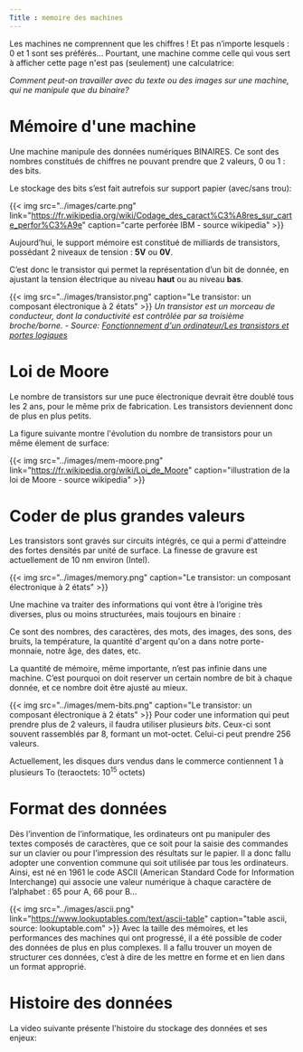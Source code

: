 ```yaml
---
Title : memoire des machines
---
```


Les machines ne comprennent que les chiffres ! Et pas n’importe lesquels : 0 et 1 sont ses préférés... Pourtant, une machine comme celle qui vous sert à afficher cette page n'est pas (seulement) une calculatrice:

*Comment peut-on travailler avec du texte ou des images sur une machine, qui ne manipule que du binaire?*

# Mémoire d'une machine
Une machine manipule des données numériques BINAIRES. Ce sont des nombres constitués de chiffres ne pouvant prendre que 2 valeurs, 0 ou 1 : des bits.

Le stockage des bits s’est fait autrefois sur support papier (avec/sans trou):

{{< img src="../images/carte.png" link="https://fr.wikipedia.org/wiki/Codage_des_caract%C3%A8res_sur_carte_perfor%C3%A9e" caption="carte perforée IBM - source wikipedia" >}}

Aujourd’hui, le support mémoire est constitué de milliards de transistors, possédant 2 niveaux de tension : **5V** ou **0V**.

C’est donc le transistor qui permet la représentation d’un bit de donnée, en ajustant la tension électrique au niveau **haut** ou au niveau **bas**.

{{< img src="../images/transistor.png" caption="Le transistor: un composant électronique à 2 états" >}}
*Un transistor est un morceau de conducteur, dont la conductivité est contrôlée par sa troisième broche/borne. - Source: [Fonctionnement d'un ordinateur/Les transistors et portes logiques](https://fr.wikibooks.org/wiki/Fonctionnement_d%27un_ordinateur/Les_transistors_et_portes_logiques)* 

# Loi de Moore
Le nombre de transistors sur une puce électronique devrait être doublé tous les 2 ans, pour le même prix de fabrication. Les transistors deviennent donc de plus en plus petits.

La figure suivante montre l'évolution du nombre de transistors pour un même élement de surface:

{{< img src="../images/mem-moore.png" link="https://fr.wikipedia.org/wiki/Loi_de_Moore" caption="illustration de la loi de Moore - source wikipedia" >}}
# Coder de plus grandes valeurs
Les transistors sont gravés sur circuits intégrés, ce qui a permi d'atteindre des fortes densités par unité de surface. La finesse de gravure est actuellement de 10 nm environ (Intel).

{{< img src="../images/memory.png" caption="Le transistor: un composant électronique à 2 états" >}}

Une machine va traiter des informations qui vont être à l’origine très diverses, plus ou moins structurées, mais toujours en binaire : 

Ce sont des nombres, des caractères, des mots, des images, des sons, des bruits, la température, la quantité d'argent qu'on a dans notre porte-monnaie, notre âge, des dates, etc. 

La quantité de mémoire, même importante, n’est pas infinie dans une machine. C’est pourquoi on doit reserver un certain nombre de bit à chaque donnée, et ce nombre doit être ajusté au mieux.


{{< img src="../images/mem-bits.png" caption="Le transistor: un composant électronique à 2 états" >}}
Pour coder une information qui peut prendre plus de 2 valeurs, il faudra utiliser plusieurs *bits*. Ceux-ci sont souvent rassemblés par 8, formant un mot-octet. Celui-ci peut prendre 256 valeurs.

Actuellement, les disques durs vendus dans le commerce contiennent 1 à plusieurs To (teraoctets: 10<sup>15</sup> octets)

# Format des données
Dès l’invention de l’informatique, les ordinateurs ont pu manipuler des textes composés de caractères, que ce soit pour la saisie des commandes sur un clavier ou pour l’impression des résultats sur le papier. Il a donc fallu adopter une convention commune qui soit utilisée par tous les ordinateurs. Ainsi, est né en 1961 le code ASCII (American Standard Code for Information Interchange) qui associe une valeur numérique à chaque caractère de l’alphabet : 65 pour A, 66 pour B…

{{< img src="../images/ascii.png" link="https://www.lookuptables.com/text/ascii-table" caption="table ascii, source: lookuptable.com" >}}
Avec la taille des mémoires, et les performances des machines qui ont progressé, il a été possible de coder des données de plus en plus complexes. Il a fallu trouver un moyen de structurer ces données, c’est à dire de les mettre en forme et en lien dans un format approprié.

# Histoire des données

La video suivante présente l'histoire du stockage des données et ses enjeux:


